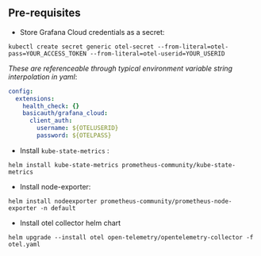 ## Pre-requisites

* Store Grafana Cloud credentials as a secret:

`kubectl create secret generic otel-secret --from-literal=otel-pass=YOUR_ACCESS_TOKEN --from-literal=otel-userid=YOUR_USERID`

_These are referenceable through typical environment variable string interpolation in yaml_:

```yaml
config:
  extensions:
    health_check: {}
    basicauth/grafana_cloud:
      client_auth:
        username: ${OTELUSERID}
        password: ${OTELPASS}
```



* Install `kube-state-metrics` :

`helm install kube-state-metrics prometheus-community/kube-state-metrics`

* Install node-exporter:

`helm install nodeexporter prometheus-community/prometheus-node-exporter -n default`

* Install otel collector helm chart

`helm upgrade --install otel open-telemetry/opentelemetry-collector -f otel.yaml`

